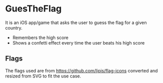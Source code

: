 # GuesTheFlag

It is an iOS app/game that asks the user to guess the flag for a given country.

- Remembers the high score
- Shows a confetti effect every time the user beats his high score

## Flags

The flags used are from https://github.com/lipis/flag-icons converted and resized from SVG to fit the use case.
